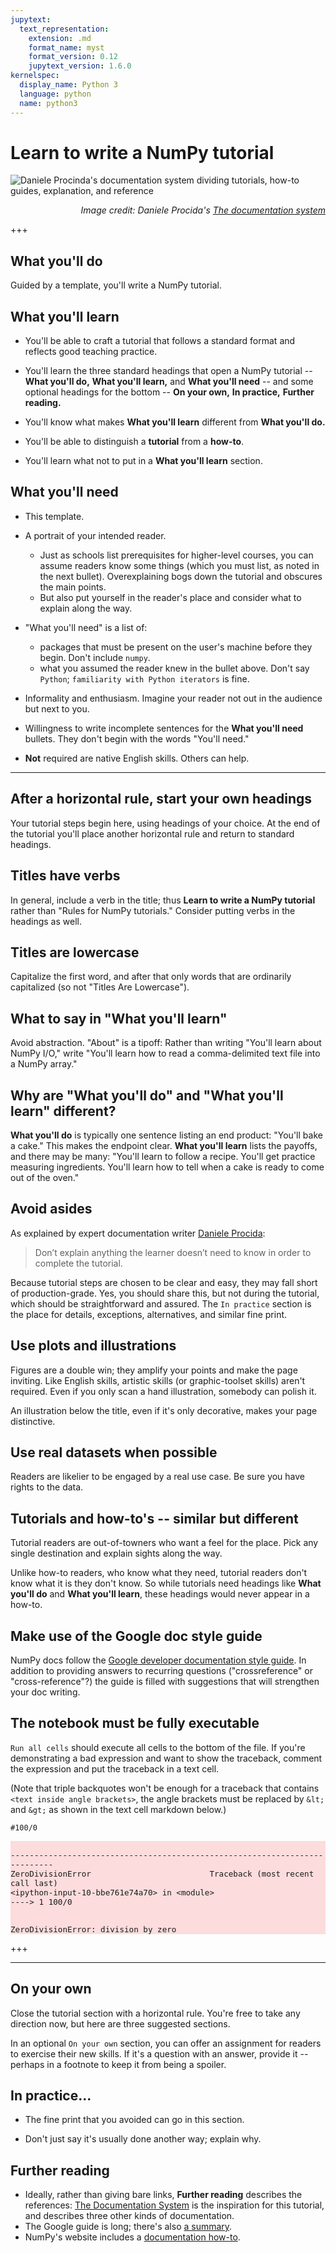 ```yaml
---
jupytext:
  text_representation:
    extension: .md
    format_name: myst
    format_version: 0.12
    jupytext_version: 1.6.0
kernelspec:
  display_name: Python 3
  language: python
  name: python3
---
```


# Learn to write a NumPy tutorial

![Daniele Procinda's documentation system dividing tutorials, how-to guides, explanation, and reference](https://documentation.divio.com/_images/overview.png)
<p style="text-align:right;font-style:italic;">Image credit: Daniele Procida's <a href="https://documentation.divio.com/">The documentation system</a></p>

+++ 

## What you'll do

Guided by a template, you'll write a NumPy tutorial.

## What you'll learn

- You'll be able to craft a tutorial that follows a standard format and reflects good teaching practice.

- You'll learn the three standard headings that open a NumPy tutorial -- **What you'll do,** **What you'll learn,** and **What you'll need** -- and some optional headings for the bottom -- **On your own,** **In practice,** **Further reading.**

- You'll know what makes **What you'll learn** different from **What you'll do.**

- You'll be able to distinguish a **tutorial** from a **how-to**.

- You'll learn what not to put in a **What you'll learn** section.

## What you'll need

- This template.

- A portrait of your intended reader. 
    - Just as schools list prerequisites for higher-level courses, you can assume readers know some things (which you must list, as noted in the next bullet). Overexplaining bogs down the tutorial and obscures the main points.
    - But also put yourself in the reader's place and consider what to explain along the way.
    
    
- "What you'll need" is a list of:

    - packages that must be present on the user's machine before they begin. Don't include `numpy`.
    - what you assumed the reader knew in the bullet above. Don't say `Python`;  `familiarity with Python iterators` is fine.


- Informality and enthusiasm. Imagine your reader not out in the audience but next to you.

- Willingness to write incomplete sentences for the **What you'll need** bullets. They don't begin with the words "You'll need."

- **Not** required are native English skills. Others can help.


***

## After a horizontal rule, start your own headings

Your tutorial steps begin here, using headings of your choice. At the end of the tutorial you'll place another horizontal rule and return to standard headings.


## Titles have verbs

In general, include a verb in the title; thus **Learn to write a NumPy tutorial** rather than "Rules for NumPy tutorials." Consider putting verbs in the headings as well.


## Titles are lowercase

Capitalize the first word, and after that only words that are ordinarily capitalized (so not "Titles Are Lowercase").


## What to say in "What you'll learn"

Avoid abstraction. "About" is a tipoff: Rather than writing "You'll learn about NumPy I/O," write "You'll learn how to read a comma-delimited text file into a NumPy array."


## Why are "What you'll do" and "What you'll learn" different?

**What you'll do** is typically one sentence listing an end product: "You'll bake a cake." This makes the endpoint clear. **What you'll learn** lists the payoffs, and there may be many: "You'll learn to follow a recipe. You'll get practice measuring ingredients. You'll learn how to tell when a cake is ready to come out of the oven."  


## Avoid asides

As explained by expert documentation writer [Daniele Procida](https://documentation.divio.com/tutorials):

> Don’t explain anything the learner doesn’t need to know in order to complete the tutorial. 

Because tutorial steps are chosen to be clear and easy, they may fall short of
production-grade. Yes, you should share this, but not during the tutorial, which should be straightforward and assured. The `In practice` section is the place for details, exceptions, alternatives, and similar fine print.


## Use plots and illustrations

Figures are a double win; they amplify your points and make the page inviting.  Like English skills, artistic skills (or graphic-toolset skills) aren't required. Even if you only scan a hand illustration, somebody can polish it.

An illustration below the title, even if it's only decorative, makes your page distinctive.


## Use real datasets when possible

Readers are likelier to be engaged by a real use case. Be sure you have rights to the data.


## Tutorials and how-to's  -- similar but different

Tutorial readers are out-of-towners who want a feel for the place. Pick any single destination and explain sights along the way.

Unlike how-to readers, who know what they need, tutorial readers don't know what it is they don't know. So while tutorials need headings like **What you'll do** and **What you'll learn**, these headings would never appear in a how-to.

## Make use of the Google doc style guide

NumPy docs follow the [Google developer documentation style guide](https://developers.google.com/style/). In addition to providing answers to recurring questions ("crossreference" or "cross-reference"?) the guide is filled with suggestions that will strengthen your doc writing.

## The notebook must be fully executable

`Run all cells` should execute all cells to the bottom of the file. If you're demonstrating a bad expression and want to show the traceback, comment
the expression and put the traceback in a text cell.

(Note that triple backquotes won't be enough for a traceback that contains `<text inside angle brackets>`, 
the angle brackets must be replaced by `&lt;` and `&gt;` as shown in the text cell markdown below.)

```{code-cell} ipython3
#100/0
```

<div style="background-color:#fcdcdc">
<code style="background-color:#fcdcdc;font-size:90%">    
---------------------------------------------------------------------------
ZeroDivisionError                         Traceback (most recent call last)
&lt;ipython-input-10-bbe761e74a70&gt; in &lt;module&gt;
----> 1 100/0

ZeroDivisionError: division by zero
</code>
</div>

+++ 

***

## On your own

Close the tutorial section with a horizontal rule. You're free to take any direction now, but here are three suggested sections.

In an optional `On your own` section, you can offer an assignment for readers to exercise their new skills. If it's a question with an answer, provide it -- perhaps in a footnote to keep it from being a spoiler.

## In practice...

- The fine print that you avoided can go in this section.



- Don't just say it's usually done another way; explain why. 
 

## Further reading

- Ideally, rather than giving bare links, **Further reading** describes the references: [The Documentation System](https://documentation.divio.com/) is the inspiration for this tutorial, and describes three other kinds of documentation.
- The Google guide is long; there's also [a summary](https://developers.google.com/style/highlights?hl=pt-br).
- NumPy's website includes a [documentation how-to](https://numpy.org/devdocs/dev/howto-docs.html).
